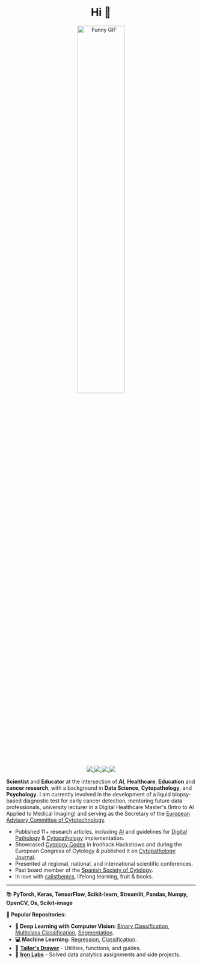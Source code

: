 <h1 align="center">Hi 👋</h1>
<p align="center">
  <img src="https://i.giphy.com/media/v1.Y2lkPTc5MGI3NjExMTEwbWo2M2ZjcXZ4bGxmamJtZ3Q5MXc1amM3NW83eDFvNjV3MTU4eiZlcD12MV9pbnRlcm5hbF9naWZfYnlfaWQmY3Q9Zw/JIX9t2j0ZTN9S/giphy.gif" alt="Funny GIF" style="width: 50%;">
</p>
<p align="center">

<p align="center">
    <a href="https://www.linkedin.com/in/isi-mube/">
        <img src="https://img.shields.io/badge/linkedin-%230077B5.svg?&style=for-the-badge&logo=linkedin&logoColor=white">
    </a>  
    <a href="https://medium.com/@ap.isidre">
        <img src="https://img.shields.io/badge/medium-%2312100E.svg?&style=for-the-badge&logo=medium&logoColor=white">
    </a>
    <a href="https://twitter.com/isi_mube">
        <img src="https://img.shields.io/badge/twitter-%230077B5.svg?&style=for-the-badge&logo=twitter&logoColor=white&color=00acee">
    </a>
    <a href="https://www.researchgate.net/profile/Isidre_Munne-Bertran">
        <img src="https://img.shields.io/badge/-ResearchGate-%2300FFFF?style=for-the-badge">
    </a>
</p>

**Scientist** and **Educator** at the intersection of **AI**, **Healthcare**, **Education** and **cancer research**, with a background in **Data Science**, **Cytopathology**, and **Psychology**. I am currently involved in the development of a liquid biopsy-based diagnostic test for early cancer detection, mentoring future data professionals, university lecturer in a Digital Healthcare Master's (Intro to AI Applied to Medical Imaging) and serving as the Secretary of the [European Advisory Committee of Cytotechnology](https://www.efcs.eu/links/eacc-advisory-commitee/).

- Published 11+ research articles, including [AI](https://www.nature.com/articles/s41379-022-01147-y) and guidelines for [Digital Pathology](https://books.google.es/books/about/Gu%C3%ADa_de_Calidad_en_Citopatolog%C3%ADa.html?id=CBzsDwAAQBAJ&redir_esc=y) & [Cytopathology](https://www.eurocytology.eu/course/digital-cytopathology-and-artificial-intelligence/) implementation.
- Showcased [Cytology Codex](https://github.com/isi-mube/cytology-codex)  in Ironhack Hackshows and during the European Congress of Cytology & published it on [Cytopathology Journal](https://onlinelibrary.wiley.com/toc/13652303/2023/34/S1).
- Presented at regional, national, and international scientific conferences.
- Past board member of the [Spanish Society of Cytology](https://secitologia.org/).
- In love with [calisthenics](https://en.wikipedia.org/wiki/Calisthenics), lifelong learning, fruit & books.

---------------------------------------------

📚 **PyTorch, Keras, TensorFlow, Scikit-learn, Streamlit, Pandas, Numpy, OpenCV, Os, Scikit-image**
    
**📂 Popular Repositories:**
- **🤖 Deep Learning with Computer Vision:** [Binary Classification](https://github.com/isi-mube/cosmic-compendium), [Multiclass Classification](https://github.com/isi-mube/cytology-codex), [Segmentation](https://github.com/isi-mube/Tech-Test-ML-Hand).
- **💻 Machine Learning:** [Regression](https://github.com/isi-mube/patent-pending), [Classification](https://github.com/isi-mube/movie-rent-predictor).
- 🔧 [**Tailor's Drawer**](https://github.com/isi-mube/tailor-s-drawer) - Utilities, functions, and guides.
- 🧪 [**Iron Labs**](https://github.com/isi-mube/iron-labs) - Solved data analytics assignments and side projects.
